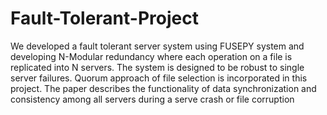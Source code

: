 # Fault-Tolerant-Project
We developed a fault tolerant server system using FUSEPY system and developing N-Modular redundancy where each operation on a
file is replicated into N servers. The system is designed to be robust to single server failures.
Quorum approach of file selection is incorporated in this project. The paper describes the
functionality of data synchronization and consistency among all servers during a serve crash or
file corruption

